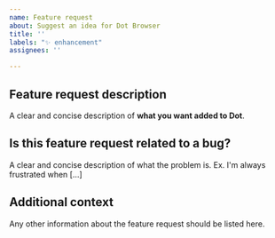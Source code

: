 ```yaml
---
name: Feature request
about: Suggest an idea for Dot Browser
title: ''
labels: "✨ enhancement"
assignees: ''

---
```


## **Feature request description**
A clear and concise description of **what you want added to Dot**.

## **Is this feature request related to a bug?**
A clear and concise description of what the problem is. Ex. I'm always frustrated when [...]

## **Additional context**
Any other information about the feature request should be listed here.
